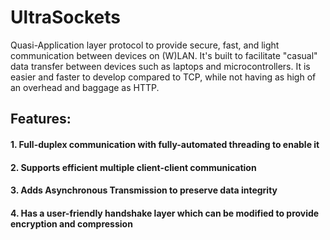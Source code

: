 # UltraSockets
Quasi-Application layer protocol to provide secure, fast, and light communication between devices on (W)LAN. It's built to facilitate "casual" data transfer between devices such as laptops and microcontrollers. It is easier and faster to develop compared to TCP, while not having as high of an overhead and baggage as HTTP. 

## Features:

####   1. Full-duplex communication with fully-automated threading to enable it

####   2. Supports efficient multiple client-client communication

####   3. Adds Asynchronous Transmission to preserve data integrity

####   4. Has a user-friendly handshake layer which can be modified to provide encryption and compression
